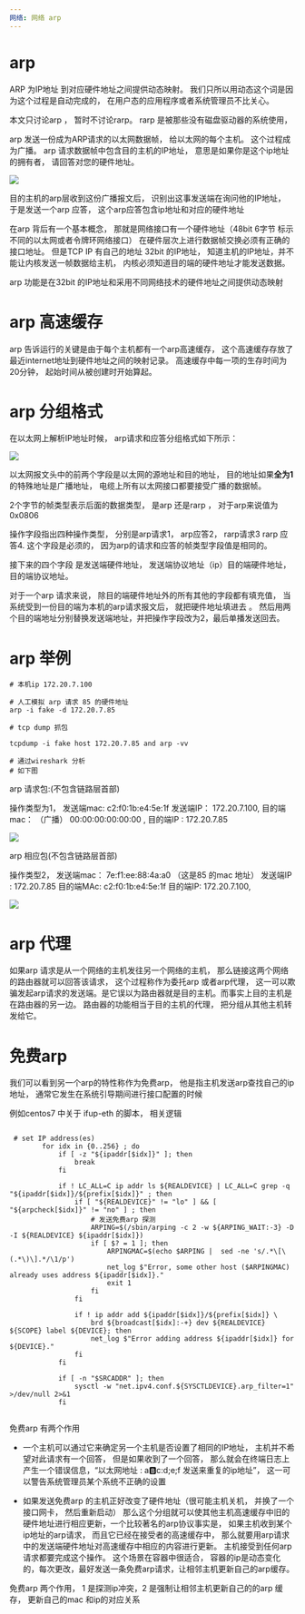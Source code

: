 ```yaml
---
网络: 网络 arp
---
```


# arp

ARP 为IP地址 到对应硬件地址之间提供动态映射。 我们只所以用动态这个词是因为这个过程是自动完成的， 在用户态的应用程序或者系统管理员不比关心。

本文只讨论arp ， 暂时不讨论rarp。 rarp 是被那些没有磁盘驱动器的系统使用，


arp 发送一份成为ARP请求的以太网数据帧， 给以太网的每个主机。 这个过程成为广播。 arp 请求数据帧中包含目的主机的IP地址， 意思是如果你是这个ip地址的拥有者， 请回答对您的硬件地址。

![](.gitbook/assets/arp.png)


目的主机的arp层收到这份广播报文后， 识别出这事发送端在询问他的IP地址， 于是发送一个arp 应答， 这个arp应答包含ip地址和对应的硬件地址


在arp 背后有一个基本概念， 那就是网络接口有一个硬件地址（48bit 6字节 标示不同的以太网或者令牌环网络接口） 在硬件层次上进行数据帧交换必须有正确的接口地址。 但是TCP IP 有自己的地址 32bit 的IP地址， 知道主机的IP地址，并不能让内核发送一帧数据给主机， 内核必须知道目的端的硬件地址才能发送数据。


arp 功能是在32bit 的IP地址和采用不同网络技术的硬件地址之间提供动态映射


# arp 高速缓存

arp 告诉运行的关键是由于每个主机都有一个arp高速缓存， 这个高速缓存存放了最近internet地址到硬件地址之间的映射记录。 高速缓存中每一项的生存时间为20分钟， 起始时间从被创建时开始算起。
 

# arp 分组格式

在以太网上解析IP地址时候， arp请求和应答分组格式如下所示：


![](.gitbook/assets/arp1.png)

以太网报文头中的前两个字段是以太网的源地址和目的地址， 目的地址如果**全为1** 的特殊地址是广播地址， 电缆上所有以太网接口都要接受广播的数据帧。

2个字节的帧类型表示后面的数据类型， 是arp 还是rarp ， 对于arp来说值为0x0806

操作字段指出四种操作类型， 分别是arp请求1， arp应答2， rarp请求3  rarp 应答4.  这个字段是必须的， 因为arp的请求和应答的帧类型字段值是相同的。

接下来的四个字段 是发送端硬件地址， 发送端协议地址（ip）目的端硬件地址， 目的端协议地址。


对于一个arp 请求来说， 除目的端硬件地址外的所有其他的字段都有填充值， 当系统受到一份目的端为本机的arp请求报文后， 就把硬件地址填进去 。 然后用两个目的端地址分别替换发送端地址，并把操作字段改为2，最后单播发送回去。

# arp 举例

```
# 本机ip 172.20.7.100

# 人工模拟 arp 请求 85 的硬件地址
arp -i fake -d 172.20.7.85 

# tcp dump 抓包

tcpdump -i fake host 172.20.7.85 and arp -vv

# 通过wireshark 分析
# 如下图

```

arp 请求包:(不包含链路层首部)

操作类型为1， 
发送端mac:  c2:f0:1b:e4:5e:1f 
发送端IP： 172.20.7.100, 
目的端mac： （广播） 00:00:00:00:00:00 , 
目的端IP : 172.20.7.85

![](.gitbook/assets/arp2.png)


arp 相应包(不包含链路层首部)

操作类型2， 
发送端mac： 7e:f1:ee:88:4a:a0 （这是85 的mac 地址）
发送端IP : 172.20.7.85
目的端MAc: c2:f0:1b:e4:5e:1f
目的端IP: 172.20.7.100,



![](.gitbook/assets/arp3.png)

# arp 代理

如果arp 请求是从一个网络的主机发往另一个网络的主机， 那么链接这两个网络的路由器就可以回答该请求， 这个过程称作为委托arp 或者arp代理， 这一可以欺骗发起arp请求的发送端。是它误以为路由器就是目的主机。而事实上目的主机是在路由器的另一边。 路由器的功能相当于目的主机的代理， 把分组从其他主机转发给它。


# 免费arp

我们可以看到另一个arp的特性称作为免费arp， 他是指主机发送arp查找自己的ip地址， 通常它发生在系统引导期间进行接口配置的时候

例如centos7 中关于 ifup-eth 的脚本， 相关逻辑

```

 # set IP address(es)
        for idx in {0..256} ; do
            if [ -z "${ipaddr[$idx]}" ]; then
                break
            fi

            if ! LC_ALL=C ip addr ls ${REALDEVICE} | LC_ALL=C grep -q "${ipaddr[$idx]}/${prefix[$idx]}" ; then
                if [ "${REALDEVICE}" != "lo" ] && [ "${arpcheck[$idx]}" != "no" ] ; then
					# 发送免费arp 探测
                    ARPING=$(/sbin/arping -c 2 -w ${ARPING_WAIT:-3} -D -I ${REALDEVICE} ${ipaddr[$idx]})
                    if [ $? = 1 ]; then
                        ARPINGMAC=$(echo $ARPING |  sed -ne 's/.*\[\(.*\)\].*/\1/p')
                        net_log $"Error, some other host ($ARPINGMAC) already uses address ${ipaddr[$idx]}."
                        exit 1
                    fi
                fi

                if ! ip addr add ${ipaddr[$idx]}/${prefix[$idx]} \
                    brd ${broadcast[$idx]:-+} dev ${REALDEVICE} ${SCOPE} label ${DEVICE}; then
                    net_log $"Error adding address ${ipaddr[$idx]} for ${DEVICE}."
                fi
            fi

            if [ -n "$SRCADDR" ]; then
                sysctl -w "net.ipv4.conf.${SYSCTLDEVICE}.arp_filter=1" >/dev/null 2>&1
            fi


```

免费arp 有两个作用

* 一个主机可以通过它来确定另一个主机是否设置了相同的IP地址， 主机并不希望对此请求有一个回答， 但是如果收到了一个回答， 那么就会在终端日志上产生一个错误信息，“以太网地址 : a:b:c:d;e;f 发送来重复的ip地址”， 这一可以警告系统管理员某个系统不正确的设置

* 如果发送免费arp 的主机正好改变了硬件地址（很可能主机关机， 并换了一个接口网卡， 然后重新启动） 那么这个分组就可以使其他主机高速缓存中旧的硬件地址进行相应更新，一个比较著名的arp协议事实是， 如果主机收到某个ip地址的arp请求， 而且它已经在接受者的高速缓存中， 那么就要用arp请求中的发送端硬件地址对高速缓存中相应的内容进行更新。 主机接受到任何arp请求都要完成这个操作。 这个场景在容器中很适合， 容器的ip是动态变化的，每次更改，最好发送一条免费arp请求，让相邻主机更新自己的arp缓存。


免费arp 两个作用， 1 是探测ip冲突，2 是强制让相邻主机更新自己的的arp 缓存， 更新自己的mac 和ip的对应关系 



































































